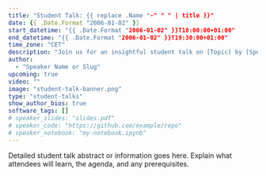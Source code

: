 ```yaml
---
title: "Student Talk: {{ replace .Name "-" " " | title }}"
date: {{ .Date.Format "2006-01-02" }}
start_datetime: "{{ .Date.Format "2006-01-02" }}T18:00:00+01:00"
end_datetime: "{{ .Date.Format "2006-01-02" }}T19:30:00+01:00"
time_zone: "CET"
description: "Join us for an insightful student talk on [Topic] by [Speaker Name]. Discover [Key Takeaway 1] and explore [Key Takeaway 2] in neuromorphic computing."
author:
  - "Speaker Name or Slug"
upcoming: true
video: ""
image: "student-talk-banner.png"
type: "student-talks"
show_author_bios: true
software_tags: []
# speaker_slides: "slides.pdf"
# speaker_code: "https://github.com/example/repo"
# speaker_notebook: "my-notebook.ipynb"
---
```


Detailed student talk abstract or information goes here.
Explain what attendees will learn, the agenda, and any prerequisites.